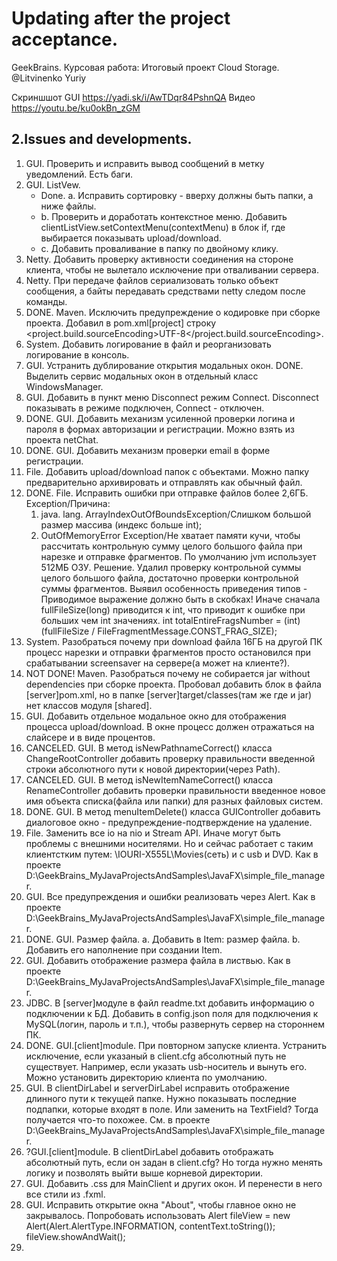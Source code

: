# Updating after the project acceptance. 
GeekBrains. Курсовая работа: Итоговый проект Cloud Storage.
@Litvinenko Yuriy

Скриншшот GUI https://yadi.sk/i/AwTDqr84PshnQA
Видео https://youtu.be/ku0okBn_zGM

## 2.Issues and developments.
1. GUI. Проверить и исправить вывод сообщений в метку уведомлений. Есть баги.
2. GUI. ListVew. 
	- Done. a. Исправить сортировку - вверху должны быть папки, а ниже файлы. 
	- b. Проверить и доработать контекстное меню. 
	Добавить clientListView.setContextMenu(contextMenu) в блок if, где выбирается показывать upload/download.
    - c. Добавить проваливание в папку по двойному клику.
4. Netty. Добавить проверку активности соединения на стороне клиента, чтобы не вылетало исключение при отваливании сервера.
5. Netty. При передаче файлов сериализовать только объект сообщения, а байты передавать средствами netty следом после команды.
20. DONE. Maven. Исключить предупреждение о кодировке при сборке проекта. 
    Добавил в <properties> pom.xml[project] строку 
    <project.build.sourceEncoding>UTF-8</project.build.sourceEncoding>.
21. System. Добавить логирование в файл и реорганизовать логирование в консоль.
22. GUI. Устранить дублирование открытия модальных окон.
    DONE. Выделить сервис модальных окон в отдельный класс WindowsManager.
23. GUI. Добавить в пункт меню Disconnect режим Connect. 
    Disconnect показывать в режиме подключен, Connect - отключен.
24. DONE. GUI. Добавить механизм усиленной проверки логина и пароля в 
    формах авторизации и регистрации.
    Можно взять из проекта netChat.
25. DONE. GUI. Добавить механизм проверки email в форме регистрации.
26. File. Добавить upload/download папок с объектами. Можно папку предварительно архивировать 
    и отправлять как обычный файл.
27. DONE. File. Исправить ошибки при отправке файлов более 2,6ГБ.
    Exception/Причина: 
    1. java. lang. ArrayIndexOutOfBoundsException/Слишком большой размер массива
        (индекс больше int);
    2. OutOfMemoryError Exception/Не хватает памяти кучи, чтобы рассчитать контрольную сумму 
    целого большого файла при нарезке и отправке фрагментов. По умолчанию jvm использует 512МБ ОЗУ.
    Решение. Удалил проверку контрольной суммы целого большого файла, достаточно проверки 
    контрольной суммы фрагментов.
    Выявил особенность приведения типов - Приводимое выражение должно быть в скобках!
    Иначе сначала fullFileSize(long) приводится к int, что приводит к ошибке при больших чем int значениях.
    int totalEntireFragsNumber = (int) (fullFileSize / FileFragmentMessage.CONST_FRAG_SIZE);
28. System. Разобраться почему при download файла 16ГБ на другой ПК процесс нарезки и отправки 
    фрагментов просто остановился при срабатывании screensaver на сервере(а может на клиенте?).
29. NOT DONE! Maven. Разобраться почему не собирается jar without dependencies при сборке проекта. 
    Пробовал добавить блок <plugin> в <build><plugins> файла [server]pom.xml, 
    но в папке [server]target/classes(там же где и jar) нет классов модуля [shared].
30. GUI. Добавить отдельное модальное окно для отображения процесса upload/download.
    В окне процесс должен отражаться на слайсере и в виде процентов.
31. CANCELED. GUI. В метод isNewPathnameCorrect() класса ChangeRootController добавить проверку правильности 
    введенной строки абсолютного пути к новой директории(через Path).
32. CANCELED. GUI. В метод isNewItemNameCorrect() класса RenameController добавить проверки правильности 
    введенное новое имя объекта списка(файла или папки) для разных файловых систем.
33. DONE. GUI. В метод menuItemDelete() класса GUIController добавить диалоговое окно - 
    предупреждение-подтверждение на удаление.
34. File. Заменить все io на nio и Stream API. 
    Иначе могут быть проблемы с внешними носителями.
    Но и сейчас работает с таким клиентстким путем: \\IOURI-X555L\Movies(сеть) и с usb и DVD.
    Как в проекте D:\GeekBrains\_MyJavaProjectsAndSamples\JavaFX\simple_file_manager.
35. GUI. Все предупреждения и ошибки реализовать через Alert.
    Как в проекте D:\GeekBrains\_MyJavaProjectsAndSamples\JavaFX\simple_file_manager.  
36. DONE. GUI. Размер файла.
    a. Добавить в Item: размер файла. 
    b. Добавить его наполнение при создании Item.
37. GUI. Добавить отображение размера файла в листвью.
    Как в проекте D:\GeekBrains\_MyJavaProjectsAndSamples\JavaFX\simple_file_manager.
38. JDBC. В [server]модуле в файл readme.txt добавить информацию о подключении к БД.
    Добавить в config.json поля для подключения к MySQL(логин, пароль и т.п.), чтобы 
    развернуть сервер на стороннем ПК.
39. DONE. GUI.[client]module. При повторном запуске клиента.
    Устранить исключение, если указаный в client.cfg абсолютный путь не существует.
    Например, если указать usb-носитель и вынуть его. 
    Можно установить директорию клиента по умолчанию.
40. GUI. В clientDirLabel и serverDirLabel исправить отображение длинного пути к текущей папке.
    Нужно показывать последние подпапки, которые входят в поле.
    Или заменить на TextField? Тогда получается что-то похожее.
    См. в проекте D:\GeekBrains\_MyJavaProjectsAndSamples\JavaFX\simple_file_manager.
41. ?GUI.[client]module. В clientDirLabel добавить отображать абсолютный путь, 
    если он задан в client.cfg?
    Но тогда нужно менять логику и позволять выйти выше корневой директории.
42. GUI. Добавить .css для MainClient и других окон.
    И перенести в него все стили из .fxml.
43. GUI. Исправить открытие окна "About", чтобы главное окно не закрывалось.
    Попробовать использовать Alert fileView = new Alert(Alert.AlertType.INFORMATION, contentText.toString());
    fileView.showAndWait();
44. 